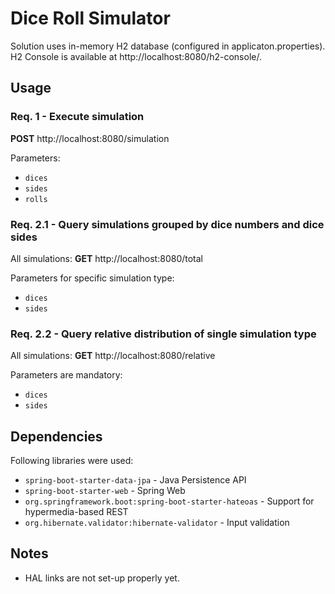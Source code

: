 # Dice Roll Simulator

Solution uses in-memory H2 database (configured in applicaton.properties). H2 Console is available at http://localhost:8080/h2-console/.

## Usage
### Req. 1 - Execute simulation
**POST** http://localhost:8080/simulation

Parameters:
* `dices`
* `sides`
* `rolls`

### Req. 2.1 - Query simulations grouped by dice numbers and dice sides
All simulations: **GET** http://localhost:8080/total

Parameters for specific simulation type:
* `dices`
* `sides`

### Req. 2.2 - Query relative distribution of single simulation type
All simulations: **GET** http://localhost:8080/relative

Parameters are mandatory:
* `dices`
* `sides`

## Dependencies
Following libraries were used:
* `spring-boot-starter-data-jpa` - Java Persistence API
* `spring-boot-starter-web` - Spring Web
* `org.springframework.boot:spring-boot-starter-hateoas` - Support for hypermedia-based REST
* `org.hibernate.validator:hibernate-validator` - Input validation

## Notes
* HAL links are not set-up properly yet.


